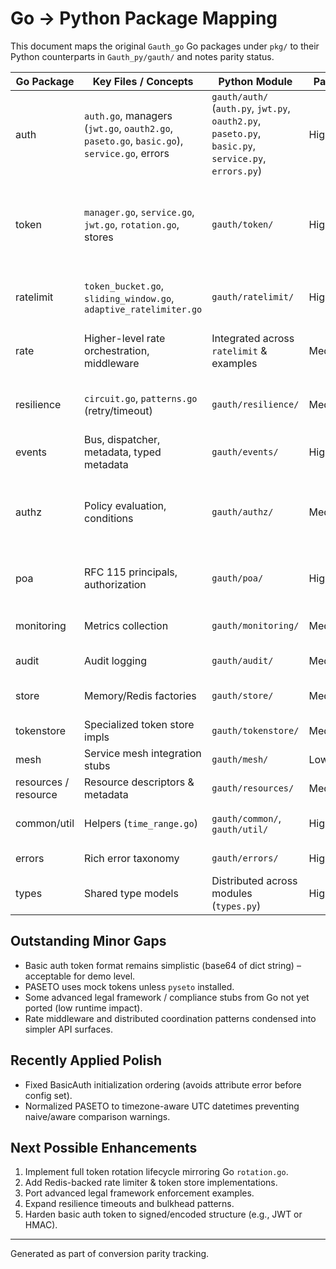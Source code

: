 # Go -> Python Package Mapping

This document maps the original `Gauth_go` Go packages under `pkg/` to their Python counterparts in `Gauth_py/gauth/` and notes parity status.

| Go Package | Key Files / Concepts | Python Module | Parity | Notes |
|------------|----------------------|---------------|--------|-------|
| auth | `auth.go`, managers (`jwt.go`, `oauth2.go`, `paseto.go`, `basic.go`), `service.go`, errors | `gauth/auth/` (`auth.py`, `jwt.py`, `oauth2.py`, `paseto.py`, `basic.py`, `service.py`, `errors.py`) | High | Core flows implemented; legal framework stubs partially omitted; refresh logic adapted. |
| token | `manager.go`, `service.go`, `jwt.go`, `rotation.go`, stores | `gauth/token/` | High | Rotation simplified; store abstraction present; advanced delegation partially merged into auth layer. |
| ratelimit | `token_bucket.go`, `sliding_window.go`, `adaptive_ratelimiter.go` | `gauth/ratelimit/` | High | Token bucket, sliding, fixed & adaptive (client) implemented. |
| rate | Higher-level rate orchestration, middleware | Integrated across `ratelimit` & examples | Medium | Some orchestration patterns folded into examples. |
| resilience | `circuit.go`, `patterns.go` (retry/timeout) | `gauth/resilience/` | Medium | Circuit + retry implemented; timeouts simplified. |
| events | Bus, dispatcher, metadata, typed metadata | `gauth/events/` | High | Event bus & typed metadata supported. |
| authz | Policy evaluation, conditions | `gauth/authz/` | Medium | Core request/context & evaluation patterns; some edge tests not ported. |
| poa | RFC 115 principals, authorization | `gauth/poa/` | High | Principal, Client, Authorization, Requirements present. |
| monitoring | Metrics collection | `gauth/monitoring/` | Medium | Basic metrics & health tracking; exporters minimal. |
| audit | Audit logging | `gauth/audit/` | Medium | Core audit trail primitives present. |
| store | Memory/Redis factories | `gauth/store/` | Medium | Memory store stable; Redis placeholders. |
| tokenstore | Specialized token store impls | `gauth/tokenstore/` | Medium | Memory token store; redis stub. |
| mesh | Service mesh integration stubs | `gauth/mesh/` | Low | High-level interfaces only. |
| resources / resource | Resource descriptors & metadata | `gauth/resources/` | Medium | Typed resource models included. |
| common/util | Helpers (`time_range.go`) | `gauth/common/`, `gauth/util/` | High | Time helpers (`get_current_time`) added. |
| errors | Rich error taxonomy | `gauth/errors/` | High | Structured error classes & enums. |
| types | Shared type models | Distributed across modules (`types.py`) | High | Consolidated with auth/token types.

## Outstanding Minor Gaps

- Basic auth token format remains simplistic (base64 of dict string) – acceptable for demo level.
- PASETO uses mock tokens unless `pyseto` installed.
- Some advanced legal framework / compliance stubs from Go not yet ported (low runtime impact).
- Rate middleware and distributed coordination patterns condensed into simpler API surfaces.

## Recently Applied Polish

- Fixed BasicAuth initialization ordering (avoids attribute error before config set).
- Normalized PASETO to timezone-aware UTC datetimes preventing naive/aware comparison warnings.

## Next Possible Enhancements

1. Implement full token rotation lifecycle mirroring Go `rotation.go`.
2. Add Redis-backed rate limiter & token store implementations.
3. Port advanced legal framework enforcement examples.
4. Expand resilience timeouts and bulkhead patterns.
5. Harden basic auth token to signed/encoded structure (e.g., JWT or HMAC). 

---
Generated as part of conversion parity tracking.